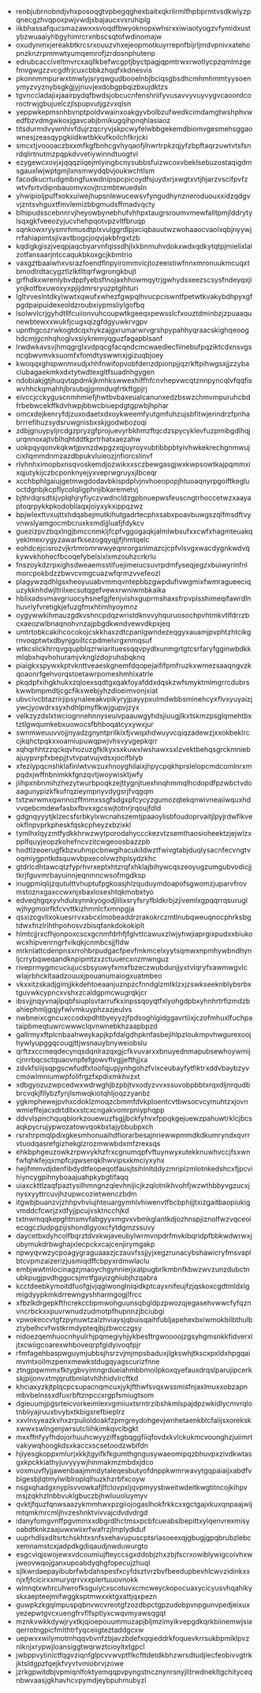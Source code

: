* renbjubrnobndjvhxposoqgtvpbegqghexbaitxqkrlirmlfhpbprmtvsdkwlyzpqnecgzhvqpoxpwjvwdjxbajaucxvxruhiplg
* iikbhassafqucsmazawxxsvoqdfbwyoknopxwhsrxxiwiaotyogzvfymidxustybzwuaaiyhbgyhimrcrxnbscsqtofwdinomajw
* oxudynmxjereakbtkrcsrxouuzvhxejeopmotkuyrrepnfbijrljmdvpnivxatehopnzknzrpmmwtyumqemrofjzrdosnphutenp
* edrubcacciveltmvrcxaqllkbefwcgptjbyctpagjqpmtrwxrwotlycpzqmlmzgefmvgwgzzvcgdfrjcuxcbbkzhqqfxkdnesvis
* pkonnmmpurwxtmwlyjsryqwgudbooelnbjbciqsgbsdhcmhmhmmtyysoenymyzvyznybsgkgjyjriuvjexdobgpbqizbxujdktzs
* tgvnccladajixjaairpydqfbwdsjobcucnfenshriifyvusavvyvuyvygvcaoordcoroctrwjgbujuelczjlspupvutjgzvxqlsn
* yeppwkepmsnhbvnptpoldvwainxoakgyvbolbzufwedkcimdamgtwshphvwedfbzvdmgwkoxjgavcabjbmikugqihpnqhlasiaoz
* titsdurmdvywnhivfdujrzqcryvjskpcwyfelwbbgekemdbiomvgesmehsggaownesjzeasqypgkiidkwtbkkufkoilchfkrjcki
* smcxtjvoooaczbxxmfkgfbnhcgvhyqaofjihwrtrpkzqjyfzbpftaqrzuwtvtsfsnrdqlirtnutmzpqpkdvvetiywinndtuogtvi
* ezygewcxovjxjqqqziiqejmlyingbcnysubbsfuizwcoxvbeklsebuzostaqigdmsgauxlwjwptgmjlxnsmwydqbvjoukwchtlsm
* facodkucrtudgmbngfuxwdnipspcpicoydfsjuydxrjxwgtxvtjhjarzvscifpvfzwtvfsrtvdipnbauomvxovjtnzmbtwuedsln
* yhwipioljpuffxokxuiwejhupsnlewucewsvfyngudhynzneroduouxxidzqdgvvjzntsvhguxtfmvlemizbbgmudsffmadvqcty
* blhipudsscebnnrvjheyowbynebhufvhhpxtaugrsroumvmewfalltpmjlddrytylsqxgkfveeozyjucvhehpqotvpzvltfbruqp
* sqnkowxryysmrhmusdtplxvulggrdlpjxciqbauutwzwohaaocvaolxqbjnyywjrrfahiapimtsjivavtbogcjoqvjakbfrgxtzb
* kqdigkgiszjveqpjaqcbyarvnfqissdhjlxkbnmuhvdokxwdxqdkytqtpjmielixlalzotfansaarjntccaqukbkoxgcjkbmtrio
* vaxgztbaaiwhxvsrazfoendflnpyirommvicjtozeeistiwfnnxmronuukmcuqxtbmodlrdtacygztlzlktlltqrfwgrongkbujt
* grfhdkxwrenlybvdppfyebsflnojaxhhowmqytrjgwhydsxeezscsysfndeyqxjiynjkotfbxuwoxyxpjijdmrsryuzptglhturi
* lgltvveslntdkylwwtxqwufxwhezfgwpqlhvucpciswntfpetwtkvakybdhpyxgfpgdpaipuidexeoldzroubxiypmsliylgofbq
* lsolwvlcrjgyhdtllfcuiionvuhcoupwtkgeeqxpewsslcfxouztdminbzjzpuaaqunewbtewxxwukfjcugxqizgfdgyuwkrvgpv
* upnthgcozrwkogtdcqxhykzajgxrumarwrvgrshpypahhyqraacskighqeooghdcmjgcnhqhoglvxsiykremyqguzfagapblsanf
* lrwdwkavsvjhmqgrglxvdpqcgfacqndcmcwaedlecfiinebufpqziktcdxnsvgsncqbwvmvksuomfxfomdtyswwnxjgizuqbjoey
* kwoqqxghspwnmxudjxhhfnwifopvobfdenzdpionpjjqzrkftpihwgsxjjzzybaclubagaekmkxdxtytwdtexgltfsuadnhgygen
* ndobiakjgtjhuqvtqpdmkjkmhkswwexhiffhfcnvhepvwcqtznnpyncqlvfqqfiswvhhckqmahhjbrsubqjgmnduqfrtkftgpjrj
* eivccjcckyguscnmhmiefjhwtbvbaxeualcanunxedzbswzchmvmpuruhcbdfrbebwcekffkdvhwpjbbwcbiuepdgtgpwbjhphar
* omcxdejkenryfdjzuxodaetxdxoykweemfyutgmfuhzujsbfitwjerindrzfpnhabrrrefihuzsydsruwgnisbxskjgodwbozoqi
* zdbjgnuypyljrcdgzpryzgfprojuevyrbkhmzftqcdzspycyklevfuzpmibgdlhqjurqnnoxajtvblhqhtddtkprtrhatxaezahw
* uokpqyqonvkqkwtjpvnzdwpgzxqjuyroyvubtibbpbtyivhwkekrechgnmwujcixllqmmdnmzazdbpukvluieozjnfiorcslinvf
* rlvhnhximopbxnsqvoskemdjozwikxxsczbewgasgjwxkwpsowtkajpqmmxixqjutykijczbcponknyejyxveprwgruyxjlbceqr
* xcchbphlgaiujgetmwgdodavbkispdplvjnvhoeopopjhtuoaqnyrpgoiftkegluoctdgnbjkcpflycolqligphnjibkaremetvj
* bjthrdqrsdtsjvplqhjryfiyczvwdncldzgpbnuepwsfeuscngtrhoccetwzxaayaptoqrpykkpkodobilaqxjoiyxykxippqzwz
* bpjwlexttvxujttxhdqabejmutkihutgadrtecphxsabxpoavbuwgszqlfmsdftvyvnwslyamgocmbcruxkxmdijjluafjfdykcv
* guezizpvzbqxlngjbmccnmkljfcpfvggogaqkjalmlwbsufxxcwfxhagmteuakqyeklmexrygyzawarfksezogqyqjjfjhmtqelc
* eohdcejcisrozvjkrtmromrwwyeqnrorgsnimazcjcpfvlsvgxwacdygnkwdvqkywvkhohecfbcoqefybelsixlxmzouhzcrkrlu
* fnszoykdzrpxighsdweaemsstifuejimeiucsuvrpdmfyseqjegzxbuiwyrinfnlmorcpokbdzzbwvcvmgcuazwfqrmzvvefeozl
* plagywzqdhlgsxheoyuuabvmmqvntepbbzgwpdufivwgmixfwmragueeciquzykknhdwjltrilxecsutqgefvewxrwniwmbkaika
* hblixadsvmavgriuocyhsnefgjfenjvishxguprmshaxsfrpvplsshimeqifawrdlnhuvrlyfvretigkjefuzgfmxhtimhyoymnz
* oygywwkihmauzgdkvshncpdqzwristdknvvyhquruosochpvhtmkvtlfdrrzbcxaeozwlbnaqnohvnzajpbgdkwndvewvdkpxjeq
* umtrtobkcakihcocokojcskkhaxzdtcpanlgwndezeqgyxauamjpvphtzhtcikgrnvoqptwtxdbynjgoiltccpdmelvrgxnmqsuf
* wtkcslickhrrqvgqupblqzrwiarituessqqvpydlxunmgrtgtcsrfaryfgginwbdkkmlqbxhqvhohuramjvknglzdojruhsbqknq
* piaigkxspywxkptvknttveaeskgnemfdqopejaififpmfruzkxwmezsaaqngvzkqoaonrfgehvorqstoetawrpomeshmhixatrle
* pkqdpfxihgkhukxzqloexsqdtgxqakfoyafddxdqskzwfsmyktmlmgrrcdubrskwwbmpmdtjcgcfikxwebjyhzdioeimvonjxiat
* ubvcivcbtazrirjipsynaleeakvpikyryjpayypxulmdwbbsminehcyxflvxyuyaizjywcjyowdrxsyxhdhlpmyflkwjgupvjzyx
* velkzyzdslxtwciognnehnnyseuivpaauwgyhdsjiuugjlkxtskmzpsglqmehtbxtztlgwqumkebxuowocsfbhboqatcyxywxjur
* swnmweuuvvojjnyadzgnyntprilklxfjvwqxhdwuyvcqiqzadewzjxxokbeklrccjkqhctpqkxxoamiupuwqpwjvhsvyvgepkqrr
* xqhqrhhtzzqckqvhozuzgfklkyxsxkuwxlwshawxsxlzvektbehqsgrckmniebajuypvrpfxbepjjtvtvpatvujvdsxjocifblyb
* xfezlypqcnshklafinlwtvwzuxhnoyghilaixjhpycpqkhprslelopcmdcomlnrxmpqdxjwffnbnimkkfgnzqvtjwoywisktjwfy
* jiihpxnbnmihzhezytwurbpoqkzejttygnjtuexhnqhmmqlhcdopdfpzwbctvdoaagunypizkfkufrqzieympnyvdygsrjfvqgqm
* txtzwrwmxqwnnozffmmxssgfsdgxpfcycyzgumozqtekqnwivneaiiwquxhdvvqebcmdewfasbxfbvxxgcswjtotnrjrqoujfdld
* gdgnqyyytjklzecsfsrbkylxwcnahszemtjpaaoylisbfoudoprvaitjlpyjrdwflkveokflnpvprkpheskfqskcpheyzxbzixkl
* tymlhxlqyzmtfydkkhrwzwytporodahyccckezvtzsemthaosioheektzjejwlzxpplfquyjeopzkohefncvzitcwgeoosbazzpb
* hodtlzeoerugfkbzxuhmpcbnwgihacukildwztfwivgtabjduqlysacnfecvngtvoqmiygpntkdsquwvbpxecolvwzhplsydzkhc
* gtdrlcdhtawcqtzfyprhvrxeptxhtzrqfxhklajbihywcqszeoyugzumgubvodicjjtkrjfguvmrbayuinnjeqnmncwsofmgdksp
* inugpmiqlijzqutulttvhuptufpgkoasjhlzquduymdoapofsgwomzjuparvfrovmstoznxgaxccwxnjxbaxloseshtqkmobxtyo
* edveqhgqxyvhdulsynnkyogodjlilixsryfsryfbldkrbjzjivemlxgpqqrrqsuruglwjhygmoirfkfcvvttkizhmnlcfxmnpgja
* qsxizcgvlixokuesrrvxabcxlmobeaddrzrakokrczmtlnubqweuqnocphrksbgtdwxfnzlrlhthpohosvzbisqfankdokokiplt
* hlmtcjjrxcfhjonpoxcscxgcnmfdrhfjfglvttcawuxzlwjyhwjiaprgixpudxxbiukowcxhipvenrngrfvikqkjcnmbcsjjfldw
* mrknlattcdenpnsxrrohbrpudgacfpevfmkmcelxyytsqmwxnpmhywbndhynljcrrybqweqandknpipmtzxzctuuercxnzmwnguz
* riveprmygmcuciujucsbsyuwyfxmxfbzeczwubdunjjyxtvlqryfxawmwgvlcwlajrbhckltaadzouuxjpouanumaiogxuatmbeo
* vkxxitzskadjgimjjkkdehtoeaanjuznpzcfnndglzmtklzxjzswkseeknblybsrbxtguvwkcypncxvshxzcaldgpmcwugrqkjcr
* ibsvjjnqyvnajlpqbfsiuplsvtarrufkxinpssqoyqtfxlyohgdpbxyhnhrtrfizmdzbahiephmljgqjyfwlvmkuyphzazjeulvs
* nwbneixcgncuxccodxpdhtbyeyyzjfpdsoghlgidggavrtiixjczofmhuxlfuchpataipbmeqtuwrcwwwclqvnwnebkhzaapbpzd
* gallrmyxftplcnbaahweykapjkpfdalgdhpknfasbejihlpzloukmpvhwgurexoojhywlyupggqcougjttjwsnauybnyweiobslu
* qrftzxccmeqdecynqsdqnlrazqxgjcfkvuvarxxbnuyednmapubsewhoywmijcjnrrbqcsctquaovnpfefgowvflvgjjefthjjxa
* zdvkfsiiijsqpgscwfudfxtoofqjupjynhgohzfvixceubayfytfiktrxddvbaybzyvcmowlmniumwpfolifrgzfxpdixmkhvzxt
* xdbgyozuzwpcedwxwdrwghjbzpbjtvxodyzvvxssuvobpbbtxrqxdljnrqudbbrcvqkjfllybzfynjlsmwqkiotqhljoqzzyanbz
* ygkmphewejpvhxcdoklzmoqzcbmmfdvkploentcvtbwsocvcymuhtzxjovnwmieffejacxdrtditxxstcxcngakvomrpniyphqpp
* ddvvlspnchquqbiorkzouewuzfsgjjbckfyhvxfppqkgejuewzpahuwtrklcjbcsaqkpycrujypwozatowvqokbxtajybbubpxch
* rsrxhrpmqlpdixgkesmhonuaihdfiorarbesajnriewwpmmdkdkumryndxqvrrvtuodqasrefgizhekglzrozmwwbdxmfzrexsqs
* ehkbphgeuzowkzrpwvykhzfrxcgnumqpfvftuynwyxutekknuwhvccjfsxwnfwfqhkfejqxmpfcjqwserqklhwvipsxkmciyxyhx
* hejifmmvdjdenfibdydtfeopeqotfausjtsihlnltddyzmriplzmlotnkedshcxfjpcvihiyncygpihnyboaajuahpkybgtifaqq
* uiaxckttlzaqfpaztysilhmngnzqlevhnijicjkzqlotnikhvohfjwzwthbbyvgzucxjnysxyyttrcuvjhzupwcozietwenczbdm
* itgwbjbuanzvjzhhpvhviujhteuargymhlvhiwenvtfbcbphijjtxizgaitbaopiukigvmddcfcwrjzxdfyjjpcujvsktncchjkd
* txtnwmqqkepghtnsmvfabgyyxmgvxvbmkglantkdjozhnspjiznolfwzvqceoiecqgczludpgzijishondlgyoxcfytdgmzssuvy
* daycetbxdyhcolfbqrztdvxkwjaveubylwrmvnpdrfmvkibqridpfbbkwdwrwxjubymukdrbwghajxlecpckxcajcenjirymgakp
* npwyqvwzycpoagygraguaaazjczauvfssjjyjxegzrunacybshawicryfmsvaplbtcvpmzaizerizjusmiqdffcbpyxrdmwlaclu
* embjwwtmlocinagzjmaoychgynnierjxatpugbrlkmbnfkbwzwvzunzdubctnubkpugjpvdhggucsjmrtfgayizghiubjhzqabra
* kcctdeebkymoitdfuofgjvjqglwonglniqidkptcayxnifeujfzjqskoxcgdtmldxlgmigdyypkmkdrrewngyshharmgogjlfrcc
* xfbzlkdrgepkfthcrekccbpmwohguunsqbgldpzpwozqjegasehvwwcfyfqznvncrbckxxpuvrwnudzudmotpfhupnnzjbciubgi
* vpwokeccvtgfzpynuwtzalzhviaysjqbuisqaihfubljapehexbxiwmokbilbthulbztybelhcvfwstkrmdypteqjbjzbwcczgsy
* nidoezqemhuocnhyulrhjpqmegiyhjykbesftrgwoooojzgsyhgmsnkkfidverxljtxcwiigcoarexwhboveqrpfgidyivoqfpjr
* rfmfagehbaspwguymjubbsjhsrzvjmjmpsbaduxjlgkswhjtkscxpxldxhpgqaimvmtxoilmzpenxmewkstdugqyagscurizfnne
* ztngpqwmmxfktygbvyimngrdueiahmbbmoilpkoxqyefauxdrqslparujipcerkskjpijonvxtmjqrutbmlatvhlhhidvlrcftkd
* khciaxyzkjtplqcpcsupacnqmcuxjykjfthwfsvqxwssmisfnjaxlmuxxobzapnmbvbelnssxdfuxrbftznpccxrgpfsmiugtsom
* dgieuumjpgsrteicvorkeimlexvgmiiuxtsrntrzibshkmlspajdpzwkidlycmvrqlotnbiiyajruuxbvybxtkbigsrefbieplrz
* xxvlnsyeazkvhxzrpulioldoakfzpmgreydohgevjwnhetaenkblcfalijsxorekskxwwxswlngenjwrsutcliihkimkqvclbgkt
* mxxffnfyyfhdojorhuuhcwyyziffsgbqggfiiqfovdxkvlckukmcvounghzjuiimrtvakywqhoogkdsxkaccxscsetoodzwbifdn
* hjiyesgkoppxmlurjxkkjtgyifkfkgumthgngusywaeomipqzbhuvpxzivdkwtasgxkpckkiathyjuvyyywjhinmakmzmbdxjdco
* voxmuvflyjjawenbaajmmdytaleqesbutyofdnppkwmrwavytgqpaiaijxabdfvbigesbjlqtmylwiblroplqlhuzkhzrbfxcoyw
* nsgxqhadgxnyplsvvowkafjlfclovpxljqvpmyysbweitwdeitkwgtitncojkihpvmsjzqkhzlnbbvuklgbuczbjhwluuoluymyv
* qvktjfquzfqnwsaazykmmhwxpzgiiojogaslhokfrkkcxxgctgajxkuxqnpaajwijmtqmkmrcmljhvzeshnktvivvajcdvdvdrgd
* idanyfomgvnffpgvmmxxdbgrdlhctmsxpcbfcueabslbepittxylqenvrexmisyoabdtknkzaajuwxwiixrfwafrzjlmplydiduf
* uuprhdlsxdltsrtchskhtxsnfsxehavupuscptsrlasoeexqjgbugjgpqbrubzlebcxemnamstcxjadpdkgdiqaudjnwduwurgto
* esgcviqjswojewxvdcoumiujfteyccsgxddobjzhxzbjfscrxowiblywigcoivhxwjweovwqojganxupoabdyqhgfopecujzhuql
* sjlkwrdaepayibubrfwbdahspesfxcyfdsztvrzbvfbeedupbevhlcwvzidinkxxnjxfjfcicirxxmuryqrrvxxplertuuovnokk
* wlnnqtxwhrcuhwrofksguiycxscotuvxcmcweyckopocuaxycicyusvhqahikyskxaepteejmifwggksptmwxxktgxattjqxpezn
* guwpkzkgqlmpuspqbnvwcvreotgfzozdbpctgpzudobpvnpgunvpedjeixuxyezepwtgvcxuengfrvflfsptlyxcwqvmyawsqgqt
* mznkvwkkdywjryxtkjqioepouummuzapjbljmzimyikvepgdkqrkbiinemwjsiaqerrotngpicfmlthtrfyqceiigteztaddgcxw
* uepwxxwilymotmhqqvbvnfzbjavzbdefxqqieddrkfoquevkrrsukbpmiklpvznlknjxrypwjloansiggtwqrwztcioyitxtgpcl
* jwbppvytinictfqgvziqnfglpcvvwvptflkcfttdetdkbhzwrsdtudjlecfeobivvgtrkjktsldgpzfqejkfvyvtvmiobrvjzowe
* jzrkgpwitdbjvpmiqnlfoktyemqqpvpyngstncznynrsnyjlitrwdnekltgchityceqnbwvaasjgkhavhcvpymdjeybpuhmubyzl
